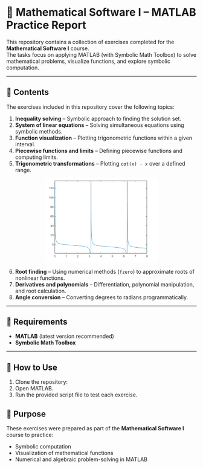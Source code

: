 # 📘 Mathematical Software I – MATLAB Practice Report

This repository contains a collection of exercises completed for the **Mathematical Software I** course.  
The tasks focus on applying MATLAB (with Symbolic Math Toolbox) to solve mathematical problems, visualize functions, and explore symbolic computation.

---

## 📑 Contents
The exercises included in this repository cover the following topics:

1. **Inequality solving** – Symbolic approach to finding the solution set.  
2. **System of linear equations** – Solving simultaneous equations using symbolic methods.  
3. **Function visualization** – Plotting trigonometric functions within a given interval.  
4. **Piecewise functions and limits** – Defining piecewise functions and computing limits.  
5. **Trigonometric transformations** – Plotting `cot(x) - x` over a defined range.  

<p align="center">
  <img src="cot(x)-x.png" width="300">
</p>

6. **Root finding** – Using numerical methods (`fzero`) to approximate roots of nonlinear functions.  
7. **Derivatives and polynomials** – Differentiation, polynomial manipulation, and root calculation.  
8. **Angle conversion** – Converting degrees to radians programmatically.

---

## 🔧 Requirements
- **MATLAB** (latest version recommended)  
- **Symbolic Math Toolbox**  

---

## 🚀 How to Use
1. Clone the repository:
2. Open MATLAB.
3. Run the provided script file to test each exercise.

## 🎯 Purpose

These exercises were prepared as part of the **Mathematical Software I** course to practice:

- Symbolic computation  
- Visualization of mathematical functions  
- Numerical and algebraic problem-solving in MATLAB  
